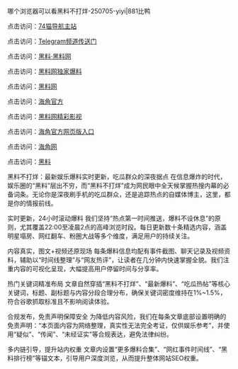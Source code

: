 哪个浏览器可以看黑料不打烊-250705-yiyi|881比鸭

点击访问：<a href="https://74mao.com/">74猫导航主站</a>

点击访问：<a href="https://74mao.com/">Telegram频道传送门</a>

点击访问：<a href="https://heiliaolvzlu3.pages.dev">黑料·黑料网</a>

点击访问：<a href="https://heiliaoyvnrda.pages.dev">黑料网独家爆料</a>

点击访问：<a href="https://ert-6he.pages.dev/">黑料网</a>

点击访问：<a href="https://sdfsh.pages.dev/">海角官方</a>

点击访问：<a href="https://sdbsd.pages.dev/">黑料网精彩影视</a>

点击访问：<a href="https://gdas.pages.dev/">海角官方网页版入口</a>

点击访问：<a href="https://haef.pages.dev/">海角网</a>

点击访问：<a href="https://fge-7ja.pages.dev/">黑料</a>

黑料不打烊：最新娱乐爆料实时更新，吃瓜群众的深夜据点
在信息爆炸的时代，娱乐圈的“黑料”层出不穷，而“黑料不打烊”成为网民眼中全天候掌握热搜内幕的必备词条。无论你是深夜刷手机的吃瓜群众，还是追踪热点的自媒体博主，这里，都是你的情报前线。

实时更新，24小时滚动爆料
我们坚持“热点第一时间推送，爆料不设休息”的原则，尤其覆盖22:00至凌晨2点的高峰浏览时段。每日更新数十条精选内容，涵盖明星塌房、网红翻车、粉圈大战等多个维度，满足用户的持续关注。

内容真实，图文+视频还原现场
每条爆料信息均配有事件截图、聊天记录及视频资料，辅助以“时间线整理”与“网友热评”，让读者在几分钟内快速掌握全貌。我们注重内容的可视化呈现，大幅提高用户停留时间与分享率。

热门关键词精准布局
文章自然穿插“黑料不打烊”、“最新爆料”、“吃瓜热帖”等核心关键词，标题、副标题与内容分段合理分布，确保关键词密度维持在1%~1.5%，符合谷歌抓取标准且不影响阅读体验。

合规发布，免责声明保障安全
为降低内容风险，我们在每条文章底部设置明确的免责声明：“本页面内容为网络整理，真实性无法完全考证，仅供娱乐参考”，并使用“疑似”、“传闻”、“未经证实”等合规表达，避免法律纠纷。

多内链引导，提升站内权重
文章内设置“更多爆料合集”、“网红事件时间线”、“黑料排行榜”等锚文本，引导用户深度浏览，从而提升整体网站SEO权重。

